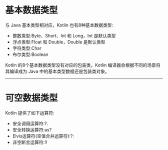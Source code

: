 # 基本数据类型

与 Java 基本类型相对应，Kotlin 也有8种基本数据类型:

- 整数类型:Byte、Short、Int 和 Long，Int 是默认类型
- 浮点类型:Float 和 Double，Double 是默认类型
- 字符类型:Char
- 布尔类型:Boolean

Kotlin 的8个基本数据类型没有对应的包装类，Kotlin 编译器会根据不同的场景将其编译成为 Java 中的基本类型数据还是包装类对象。

---

# 可空数据类型

Kotlin 提供了如下运算符:
- 安全调⽤运算符:?. 
- 安全转换运算符:as? 
- Elvis运算符(空值合并运算符):?: 
- ⾮空断言运算符:!!